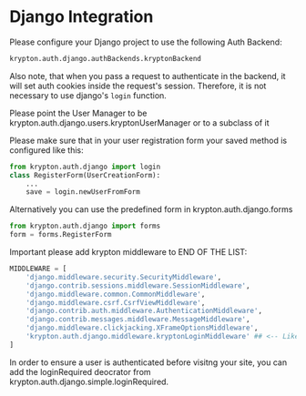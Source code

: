# Django Integration

Please configure your Django project to use the following Auth Backend:

```python
krypton.auth.django.authBackends.kryptonBackend
```

Also note, that when you pass a request to authenticate in the backend, it will set auth cookies inside the request's session. Therefore, it is not necessary to use django's `login` function.

Please point the User Manager to be krypton.auth.django.users.kryptonUserManager or to a subclass of it

Please make sure that in your user registration form your saved method is configured like this:

```python
from krypton.auth.django import login
class RegisterForm(UserCreationForm):
    ...
    save = login.newUserFromForm
```

Alternatively you can use the predefined form in krypton.auth.django.forms

```python
from krypton.auth.django import forms
form = forms.RegisterForm
```

Important please add krypton middleware to END OF THE LIST:

```python
MIDDLEWARE = [
    'django.middleware.security.SecurityMiddleware',
    'django.contrib.sessions.middleware.SessionMiddleware',
    'django.middleware.common.CommonMiddleware',
    'django.middleware.csrf.CsrfViewMiddleware',
    'django.contrib.auth.middleware.AuthenticationMiddleware',
    'django.contrib.messages.middleware.MessageMiddleware',
    'django.middleware.clickjacking.XFrameOptionsMiddleware',
    'krypton.auth.django.middleware.kryptonLoginMiddleware' ## <-- Like here
]
```

In order to ensure a user is authenticated before visitng your site, you can add the loginRequired deocrator from krypton.auth.django.simple.loginRequired.